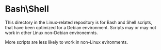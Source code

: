 # Bash\Shell

This directory in the Linux-related repository is for Bash and Shell scripts, that have been optimized for a Debian environment.  Scripts may or may not work in other Linux non-Debian environemnts.  

More scripts are less likely to work in non-Linux evironments.  
